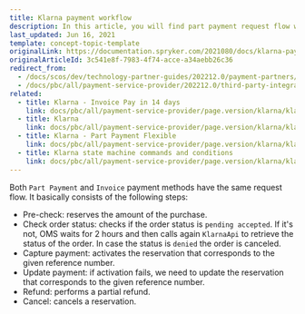 ```yaml
---
title: Klarna payment workflow
description: In this article, you will find part payment request flow with Klarna.
last_updated: Jun 16, 2021
template: concept-topic-template
originalLink: https://documentation.spryker.com/2021080/docs/klarna-payment-workflow
originalArticleId: 3c541e8f-7983-4f74-acce-a34aebb26c36
redirect_from:
  - /docs/scos/dev/technology-partner-guides/202212.0/payment-partners/klarna/klarna-payment-workflow.html
  - /docs/pbc/all/payment-service-provider/202212.0/third-party-integrations/klarna/klarna-payment-workflow.html  
related:
  - title: Klarna - Invoice Pay in 14 days
    link: docs/pbc/all/payment-service-provider/page.version/klarna/klarna-invoice-pay-in-14-days.html
  - title: Klarna
    link: docs/pbc/all/payment-service-provider/page.version/klarna/klarna.html
  - title: Klarna - Part Payment Flexible
    link: docs/pbc/all/payment-service-provider/page.version/klarna/klarna-part-payment-flexible.html
  - title: Klarna state machine commands and conditions
    link: docs/pbc/all/payment-service-provider/page.version/klarna/klarna-state-machine-commands-and-conditions.html
---
```


Both `Part Payment` and `Invoice` payment methods have the same request flow. It basically consists of the following steps:
* Pre-check: reserves the amount of the purchase.
* Check order status: checks if the order status is `pending accepted`. If it's not, OMS waits for 2 hours and then calls again `KlarnaApi` to retrieve the status of the order. In case the status is `denied` the order is canceled.
* Capture payment: activates the reservation that corresponds to the given reference number.
* Update payment: if activation fails, we need to update the reservation that corresponds to the given reference number.
* Refund: performs a partial refund.
* Cancel: cancels a reservation.
